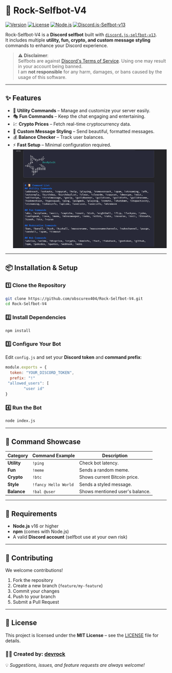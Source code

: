 # 🚀 Rock-Selfbot-V4

[![Version](https://img.shields.io/badge/version-4.0-blue.svg)](https://github.com/your-username/Rock-Selfbot-V4)
[![License](https://img.shields.io/badge/license-MIT-green.svg)](LICENSE)
[![Node.js](https://img.shields.io/badge/Node.js-16%2B-brightgreen.svg)](https://nodejs.org)
[![Discord.js-Selfbot-v13](https://img.shields.io/badge/discord.js--selfbot-v13-orange.svg)](https://www.npmjs.com/package/discord.js-selfbot-v13)

Rock-Selfbot-V4 is a **Discord selfbot** built with [`discord.js-selfbot-v13`](https://www.npmjs.com/package/discord.js-selfbot-v13).  
It includes multiple **utility, fun, crypto, and custom message styling** commands to enhance your Discord experience.

> ⚠ **Disclaimer**:  
> Selfbots are against [Discord's Terms of Service](https://discord.com/terms). Using one may result in your account being banned.  
> I am **not responsible** for any harm, damages, or bans caused by the usage of this software.

---

## ✨ Features

- 📌 **Utility Commands** – Manage and customize your server easily.
- 🎭 **Fun Commands** – Keep the chat engaging and entertaining.
- 💹 **Crypto Prices** – Fetch real-time cryptocurrency data.
- 🎨 **Custom Message Styling** – Send beautiful, formatted messages.
- 💰 **Balance Checker** – Track user balances.
- ⚡ **Fast Setup** – Minimal configuration required.
![Preview](image.png)
---

## 📦 Installation & Setup

### 1️⃣ Clone the Repository
```bash
git clone https://github.com/obscurex404/Rock-Selfbot-V4.git
cd Rock-Selfbot-V4
```

### 2️⃣ Install Dependencies
```bash
npm install
```

### 3️⃣ Configure Your Bot
Edit `config.js` and set your **Discord token** and **command prefix**:
```js
module.exports = {
  token: "YOUR_DISCORD_TOKEN",
  prefix: "!"
 "allowed_users": [
        "user id"
}
```

### 4️⃣ Run the Bot
```bash
node index.js
```

---

## 📖 Command Showcase

| Category  | Command Example | Description |
|-----------|----------------|-------------|
| **Utility** | `!ping` | Check bot latency. |
| **Fun** | `!meme` | Sends a random meme. |
| **Crypto** | `!btc` | Shows current Bitcoin price. |
| **Style** | `!fancy Hello World` | Sends a styled message. |
| **Balance** | `!bal @user` | Shows mentioned user's balance. |

---

## 🔧 Requirements

- **Node.js** v16 or higher
- **npm** (comes with Node.js)
- A valid **Discord account** (selfbot use at your own risk)

---

## 🤝 Contributing

We welcome contributions!  
1. Fork the repository  
2. Create a new branch (`feature/my-feature`)  
3. Commit your changes  
4. Push to your branch  
5. Submit a Pull Request

---

## 📜 License

This project is licensed under the **MIT License** – see the [LICENSE](LICENSE) file for details.



### 👨‍💻 Created by: [devrock](https://github.com/your-username)
💡 *Suggestions, issues, and feature requests are always welcome!*
